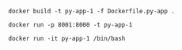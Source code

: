 ```
docker build -t py-app-1 -f Dockerfile.py-app .
```

```
docker run -p 8001:8000 -t py-app-1
```

```
docker run -it py-app-1 /bin/bash
```